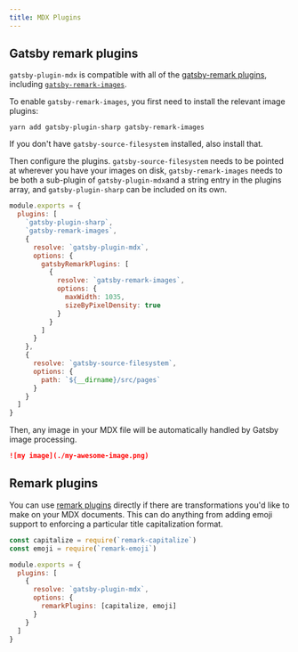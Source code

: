```yaml
---
title: MDX Plugins
---
```


## Gatsby remark plugins

`gatsby-plugin-mdx` is compatible with all of the [gatsby-remark
plugins](/packages/gatsby-remark-images/?=gatsby-remark),
including
[`gatsby-remark-images`](https://next.gatsbyjs.org/packages/gatsby-remark-images/?=gatsby-remark).

To enable `gatsby-remark-images`, you first need to install the relevant
image plugins:

```shell
yarn add gatsby-plugin-sharp gatsby-remark-images
```

If you don't have `gatsby-source-filesystem` installed, also install that.

Then configure the plugins. `gatsby-source-filesystem` needs to be
pointed at wherever you have your images on disk, `gatsby-remark-images`
needs to be both a sub-plugin of `gatsby-plugin-mdx`and a string entry in
the plugins array, and `gatsby-plugin-sharp` can be included on its own.

```javascript:title=gatsby-config.js
module.exports = {
  plugins: [
    `gatsby-plugin-sharp`,
    `gatsby-remark-images`,
    {
      resolve: `gatsby-plugin-mdx`,
      options: {
        gatsbyRemarkPlugins: [
          {
            resolve: `gatsby-remark-images`,
            options: {
              maxWidth: 1035,
              sizeByPixelDensity: true
            }
          }
        ]
      }
    },
    {
      resolve: `gatsby-source-filesystem`,
      options: {
        path: `${__dirname}/src/pages`
      }
    }
  ]
}
```

Then, any image in your MDX file will be automatically handled
by Gatsby image processing.

```markdown
![my image](./my-awesome-image.png)
```

## Remark plugins

You can use [remark plugins](https://github.com/remarkjs/remark/blob/master/doc/plugins.md)
directly if there are transformations you'd like to make on your
MDX documents. This can do anything from adding emoji support to
enforcing a particular title capitalization format.

```javascript:title=gatsby-config.js
const capitalize = require(`remark-capitalize`)
const emoji = require(`remark-emoji`)

module.exports = {
  plugins: [
    {
      resolve: `gatsby-plugin-mdx`,
      options: {
        remarkPlugins: [capitalize, emoji]
      }
    }
  ]
}
```
